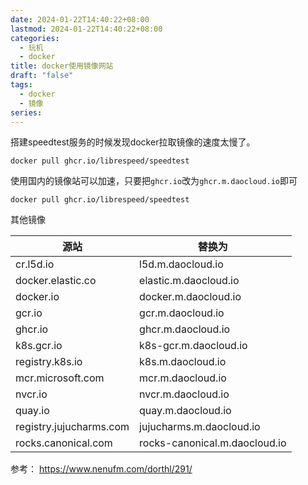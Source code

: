 ```yaml
---
date: 2024-01-22T14:40:22+08:00
lastmod: 2024-01-22T14:40:22+08:00
categories:
  - 玩机
  - docker
title: docker使用镜像网站
draft: "false"
tags:
  - docker
  - 镜像
series:
---
```


搭建speedtest服务的时候发现docker拉取镜像的速度太慢了。
```
docker pull ghcr.io/librespeed/speedtest
```

使用国内的镜像站可以加速，只要把`ghcr.io`改为`ghcr.m.daocloud.io`即可
```
docker pull ghcr.io/librespeed/speedtest
```

其他镜像

| 源站 | 替换为 |
| ---- | ---- |
| cr.l5d.io | l5d.m.daocloud.io |
| docker.elastic.co | elastic.m.daocloud.io |
| docker.io | docker.m.daocloud.io |
| gcr.io | gcr.m.daocloud.io |
| ghcr.io | ghcr.m.daocloud.io |
| k8s.gcr.io | k8s-gcr.m.daocloud.io |
| registry.k8s.io | k8s.m.daocloud.io |
| mcr.microsoft.com | mcr.m.daocloud.io |
| nvcr.io | nvcr.m.daocloud.io |
| quay.io | quay.m.daocloud.io |
| registry.jujucharms.com | jujucharms.m.daocloud.io |
| rocks.canonical.com | rocks-canonical.m.daocloud.io |


参考： https://www.nenufm.com/dorthl/291/
